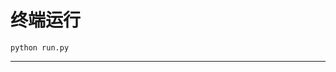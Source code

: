 # 终端运行

```shell
python run.py
```
***********************************************************************************************************************************************************************************************************************************************************************************************************************************************************************************************************************************************************************************************************************************************************************************************************************************************************************************************************************************************************************************************************************************************************************************************************************************************************************************************************************